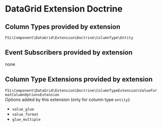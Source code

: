 # DataGrid Extension Doctrine #

## Column Types provided by extension ##

``FSi\Component\DataGrid\Extension\Doctrine\ColumnType\Entity``  

## Event Subscribers provided by extension ##

none

## Column Type Extensions provided by extension ##

``FSi\Component\DataGrid\Extension\Doctrine\ColumnTypeExtension\ValueFormatColumnOptionsExtension``  
Options added by this extension (only for column type ``entity``):  
* ``value_glue`` 
* ``value_format``
* ``glue_multiple``
